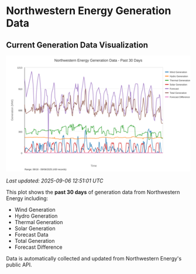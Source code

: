 # Northwestern Energy Generation Data

## Current Generation Data Visualization

![Northwestern Energy Generation Data](images/nwe_generation_plot.svg)

*Last updated: 2025-09-06 12:51:01 UTC*

This plot shows the **past 30 days** of generation data from Northwestern Energy including:
- Wind Generation
- Hydro Generation  
- Thermal Generation
- Solar Generation
- Forecast Data
- Total Generation
- Forecast Difference

Data is automatically collected and updated from Northwestern Energy's public API.

